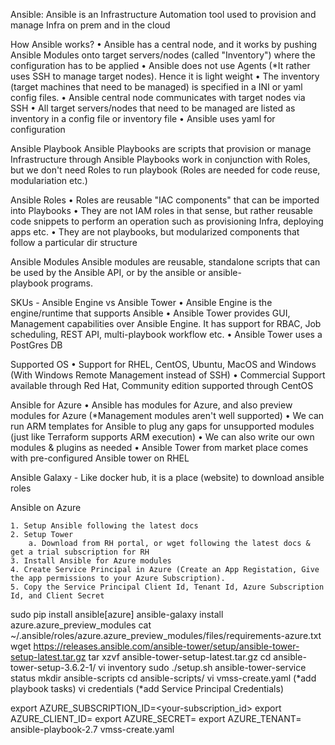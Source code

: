 Ansible: Ansible is an Infrastructure Automation tool used to provision and manage Infra on prem and in the cloud

How Ansible works?
	• Ansible has a central node, and it works by pushing Ansible Modules onto target servers/nodes (called "Inventory") where the configuration has to be applied
	• Ansible does not use Agents (*It rather uses SSH to manage target nodes). Hence it is light weight
	• The inventory (target machines that need to be managed) is specified in a INI or yaml config files.
	• Ansible central node communicates with target nodes via SSH
	• All target servers/nodes that need to be managed are listed as inventory in a config file or inventory file
	• Ansible uses yaml for configuration

Ansible Playbook
Ansible Playbooks are scripts that provision or manage Infrastructure through Ansible
Playbooks work in conjunction with Roles, but we don't need Roles to run playbook (Roles are needed for code reuse, modulariation etc.)

Ansible Roles
	• Roles are reusable "IAC components" that can be imported into Playbooks
	• They are not IAM roles in that sense, but rather reusable code snippets to perform an operation such as provisioning Infra, deploying apps etc.
	• They are not playbooks, but modularized components that follow a particular dir structure

Ansible Modules
Ansible modules are reusable, standalone scripts that can be used by the Ansible API, or by the ansible or ansible-playbook programs. 

SKUs - Ansible Engine vs Ansible Tower
	• Ansible Engine is the engine/runtime that supports Ansible
	• Ansible Tower provides GUI, Management capabilities over Ansible Engine. It has support for RBAC, Job scheduling, REST API, multi-playbook workflow etc.
	• Ansible Tower uses a PostGres DB

Supported OS
	• Support for RHEL, CentOS, Ubuntu, MacOS and Windows (With Windows Remote Management instead of SSH)
	• Commercial Support available through Red Hat, Community edition supported through CentOS


Ansible for Azure
	• Ansible has modules for Azure, and also preview modules for Azure (*Management modules aren't well supported)
	• We can run ARM templates for Ansible to plug any gaps for unsupported modules (just like Terraform supports ARM execution)
	• We can also write our own modules & plugins as needed
	• Ansible Tower from market place comes with pre-configured Ansible tower on RHEL

Ansible Galaxy - Like docker hub, it is a place (website) to download ansible roles


Ansible on Azure

	1. Setup Ansible following the latest docs
	2. Setup Tower 
		a. Download from RH portal, or wget following the latest docs & get a trial subscription for RH
	3. Install Ansible for Azure modules
	4. Create Service Principal in Azure (Create an App Registation, Give the app permissions to your Azure Subscription).
	5. Copy the Service Principal Client Id, Tenant Id, Azure Subscription Id, and Client Secret 

sudo pip install ansible[azure]
ansible-galaxy install azure.azure_preview_modules
cat ~/.ansible/roles/azure.azure_preview_modules/files/requirements-azure.txt
wget https://releases.ansible.com/ansible-tower/setup/ansible-tower-setup-latest.tar.gz
tar xzvf ansible-tower-setup-latest.tar.gz
cd ansible-tower-setup-3.6.2-1/
vi inventory
sudo ./setup.sh
ansible-tower-service status
mkdir ansible-scripts
cd ansible-scripts/
vi vmss-create.yaml
   (*add playbook tasks)
vi credentials
   (*add Service Principal Credentials)

export AZURE_SUBSCRIPTION_ID=<your-subscription_id>
export AZURE_CLIENT_ID=<security-principal-appid>
export AZURE_SECRET=<security-principal-password>
export AZURE_TENANT=<security-principal-tenant>
ansible-playbook-2.7 vmss-create.yaml

